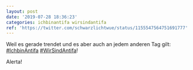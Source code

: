 ```yaml
---
layout: post
date: '2019-07-28 18:36:23'
categories: ichbinantifa wirsindantifa
ref: 'https://twitter.com/schwarzlichtwue/status/1155547564751691777'
---
```

Weil es gerade trendet und es aber auch an jedem anderen Tag gilt: [#IchbinAntifa](/t/ichbinantifa) [#WirSindAntifa](/t/wirsindantifa)!

Alerta!